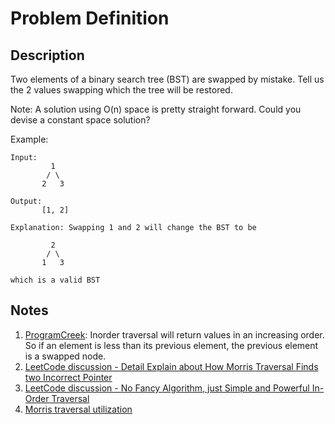 # Problem Definition

## Description

Two elements of a binary search tree (BST) are swapped by mistake. Tell us the 2 values swapping which the tree will be restored.

Note: A solution using O(n) space is pretty straight forward. Could you devise a constant space solution?

Example:

```text
Input:
         1
        / \
       2   3

Output:
       [1, 2]

Explanation: Swapping 1 and 2 will change the BST to be

         2
        / \
       1   3

which is a valid BST
```

## Notes

1. [ProgramCreek](https://www.programcreek.com/2014/05/leetcode-recover-binary-search-tree-java/): Inorder traversal will return values in an increasing order. So if an element is less than its previous element, the previous element is a swapped node.
1. [LeetCode discussion - Detail Explain about How Morris Traversal Finds two Incorrect Pointer](https://leetcode.com/problems/recover-binary-search-tree/discuss/32559/Detail-Explain-about-How-Morris-Traversal-Finds-two-Incorrect-Pointer)
1. [LeetCode discussion - No Fancy Algorithm, just Simple and Powerful In-Order Traversal](https://leetcode.com/problems/recover-binary-search-tree/discuss/32535/No-Fancy-Algorithm-just-Simple-and-Powerful-In-Order-Traversal)
1. [Morris traversal utilization](http://www.cnblogs.com/AnnieKim/archive/2013/06/15/morristraversal.html)